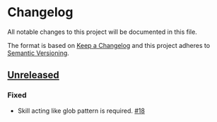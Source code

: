 # Changelog

All notable changes to this project will be documented in this file.

The format is based on [Keep a Changelog](http://keepachangelog.com/)
and this project adheres to [Semantic Versioning](http://semver.org/).

## [Unreleased](https://github.com/atomist-skills/string-replace-skill/tree/HEAD)

### Fixed

-   Skill acting like glob pattern is required. [#18](https://github.com/atomist-skills/string-replace-skill/issues/18)
